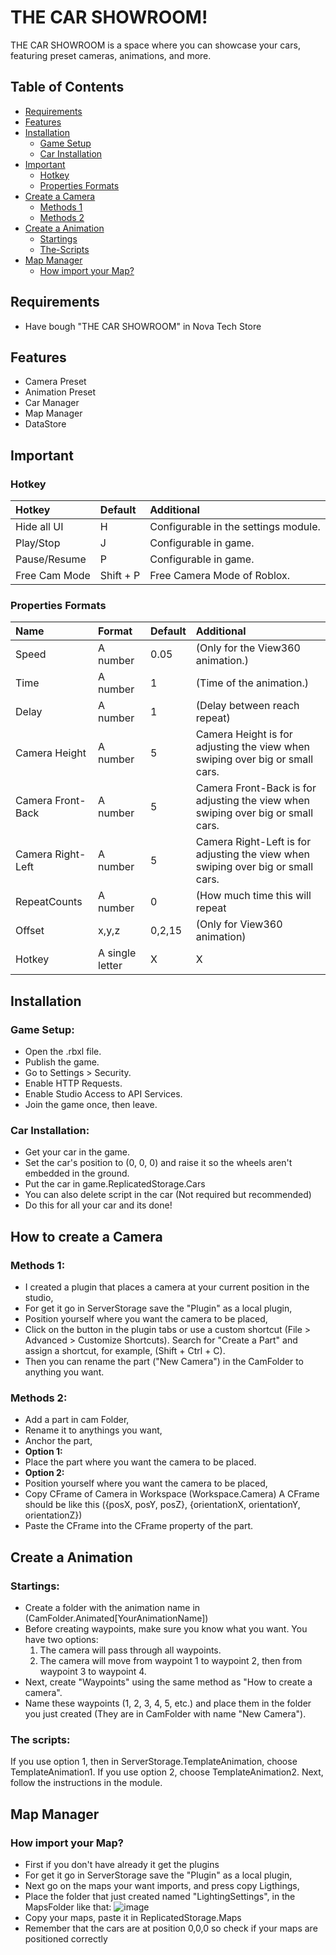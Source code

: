 # THE CAR SHOWROOM!
THE CAR SHOWROOM is a space where you can showcase your cars, featuring preset cameras, animations, and more.

## Table of Contents
* [Requirements](#Requirements)
* [Features](#Features)
* [Installation](#Installation)
  * [Game Setup](#Game-Setup)
  * [Car Installation](Car-Installation)
* [Important](#Important)
  * [Hotkey](#Hotkey)
  * [Properties Formats](#Properties-Formats)
* [Create a Camera](#How-to-create-camera)
  * [Methods 1](#Methods-1)
  * [Methods 2](#Methods-2)
* [Create a Animation](#Create-a-animation)
  * [Startings](#Startings)
  * [The-Scripts](#The-scripts)
* [Map Manager](#Map-Manager)
  * [How import your Map?](#How-import-your-Map)

## Requirements
- Have bough "THE CAR SHOWROOM" in Nova Tech Store

## Features
- Camera Preset
- Animation Preset
- Car Manager
- Map Manager
- DataStore

## Important
### Hotkey
|Hotkey|Default|Additional|
|:-|:-|:-|
|Hide all UI|H|Configurable in the settings module.|
|Play/Stop|J|Configurable in game.|
|Pause/Resume|P|Configurable in game.|
|Free Cam Mode|Shift + P|Free Camera Mode of Roblox.|
### Properties Formats
|Name|Format|Default|Additional|
|:-|:-|:-|:-|
|Speed|A number|0.05|(Only for the View360 animation.)|
|Time|A number|1|(Time of the animation.)|
|Delay|A number|1|(Delay between reach repeat)|
|Camera Height|A number|5|Camera Height is for adjusting the view when swiping over big or small cars.|
|Camera Front-Back|A number|5|Camera Front-Back is for adjusting the view when swiping over big or small cars.|
|Camera Right-Left|A number|5|Camera Right-Left is for adjusting the view when swiping over big or small cars.|
|RepeatCounts|A number|0|(How much time this will repeat|
|Offset|x,y,z|0,2,15|(Only for View360 animation)|
|Hotkey|A single letter|X|X|

## Installation
### Game Setup:
- Open the .rbxl file.
- Publish the game.
- Go to Settings > Security.
- Enable HTTP Requests.
- Enable Studio Access to API Services.
- Join the game once, then leave.
### Car Installation:
- Get your car in the game.
- Set the car's position to (0, 0, 0) and raise it so the wheels aren't embedded in the ground.
- Put the car in game.ReplicatedStorage.Cars
- You can also delete script in the car (Not required but recommended)
- Do this for all your car and its done!

## How to create a Camera
### Methods 1:
- I created a plugin that places a camera at your current position in the studio,
- For get it go in ServerStorage save the "Plugin" as a local plugin,
- Position yourself where you want the camera to be placed,
- Click on the button in the plugin tabs or use a custom shortcut (File > Advanced > Customize Shortcuts). Search for "Create a Part" and assign a shortcut, for example, (Shift + Ctrl + C).
- Then you can rename the part ("New Camera") in the CamFolder to anything you want.
### Methods 2:
- Add a part in cam Folder,
- Rename it to anythings you want,
- Anchor the part,
- **Option 1:**
- Place the part where you want the camera to be placed.
- **Option 2:**
- Position yourself where you want the camera to be placed,
- Copy CFrame of Camera in Workspace (Workspace.Camera) A CFrame should be like this ({posX, posY, posZ}, {orientationX, orientationY, orientationZ})
- Paste the CFrame into the CFrame property of the part.

## Create a Animation
### Startings:
- Create a folder with the animation name in (CamFolder.Animated[YourAnimationName])
- Before creating waypoints, make sure you know what you want. You have two options:
  1. The camera will pass through all waypoints.
  2. The camera will move from waypoint 1 to waypoint 2, then from waypoint 3 to waypoint 4.
- Next, create "Waypoints" using the same method as "How to create a camera".
- Name these waypoints (1, 2, 3, 4, 5, etc.) and place them in the folder you just created (They are in CamFolder with name "New Camera").

### The scripts:
If you use option 1, then in ServerStorage.TemplateAnimation, choose TemplateAnimation1. If you use option 2, choose TemplateAnimation2. 
Next, follow the instructions in the module.

## Map Manager
### How import your Map?
- First if you don't have already it get the plugins
- For get it go in ServerStorage save the "Plugin" as a local plugin,
- Next go on the maps your want imports, and press copy Ligthings,
- Place the folder that just created named "LightingSettings", in the MapsFolder like that: ![image](https://github.com/user-attachments/assets/b320bafc-40aa-49c3-9cf8-fe453d294926)
- Copy your maps, paste it in ReplicatedStorage.Maps
- Remember that the cars are at position 0,0,0 so check if your maps are positioned correctly

